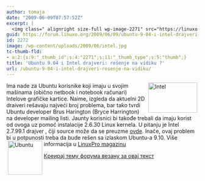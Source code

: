 ```yaml
---
author: tomaja
date: "2009-06-09T07:57:52Z"
excerpt: |
  <img class=" alignright size-full wp-image-2271" src="https://linuxo.org/wp-content/uploads/2009/06/intel.jpg" alt="Intel" title="Intel" hspace="4" width="128" height="79" align="right" />Ima nade za Ubuntu korisnike koji imaju u svojim ma&scaron;inama (obično netbook i notebook računari) Intelove grafičke kartice. Naime, izgleda da&nbsp;aktuelni 2D draiveri&nbsp;re&scaron;avaju najveći broj problema, bar tako tvrdi Ubuntu developer Brus Harington (Bryce Harrington) na&nbsp;developer mailing listi. Jaunty korisnici bi takođe trebali da imaju korist od ovoga uz pomoć instalacije 2.6.30 Linux kernela. U pitanju je Intel 2.7.99.1 drajver , čiji source može da se preuzme <a href="http://kernel.ubuntu.com/~kernel-ppa/mainline" target="_blank">ovde</a>. Inače, ovaj problem bi u potpunosti treba da bude re&scaron;en sa izlaskom Ubuntu-a&nbsp;9.10. Vi&scaron;e informacija u <a href="http://www.linuxpromagazine.com/online/news/ubuntu_9_04_new_intel_graphics_drivers">LinuxPro magazinu</a><img class=" alignleft size-full wp-image-1387" src="https://linuxo.org/wp-content/uploads/2006/10/ubuntu.png" alt="Ubuntu" title="Ubuntu" hspace="4" width="90" height="89" align="left" />
guid: https://forum.linuxo.org/2009/06/09/ubuntu-9-04-i-intel-drajveri-resenje-na-vidiku/
id: 2272
image: /wp-content/uploads/2009/06/intel.jpg
tc-thumb-fld:
- a:2:{s:9:"_thumb_id";s:4:"2271";s:11:"_thumb_type";s:5:"thumb";}
title: 'Ubuntu 9.04 i Intel drajveri: rešenje na vidiku ?'
url: /ubuntu-9-04-i-intel-drajveri-resenje-na-vidiku/
---
```

<img class=" alignright size-full wp-image-2271" src="https://linuxo.org/wp-content/uploads/2009/06/intel.jpg" alt="Intel" title="Intel" hspace="4" width="128" height="79" align="right" />Ima nade za Ubuntu korisnike koji imaju u svojim ma&scaron;inama (obično netbook i notebook računari) Intelove grafičke kartice. Naime, izgleda da&nbsp;aktuelni 2D draiveri&nbsp;re&scaron;avaju najveći broj problema, bar tako tvrdi Ubuntu developer Brus Harington (Bryce Harrington) na&nbsp;developer mailing listi. Jaunty korisnici bi takođe trebali da imaju korist od ovoga uz pomoć instalacije 2.6.30 Linux kernela. U pitanju je Intel 2.7.99.1 drajver , čiji source može da se preuzme <a href="http://kernel.ubuntu.com/~kernel-ppa/mainline" target="_blank">ovde</a>. Inače, ovaj problem bi u potpunosti treba da bude re&scaron;en sa izlaskom Ubuntu-a&nbsp;9.10. Vi&scaron;e informacija u [LinuxPro magazinu](http://www.linuxpromagazine.com/online/news/ubuntu_9_04_new_intel_graphics_drivers)<img class=" alignleft size-full wp-image-1387" src="https://linuxo.org/wp-content/uploads/2006/10/ubuntu.png" alt="Ubuntu" title="Ubuntu" hspace="4" width="90" height="89" align="left" />  
<!--break-->

[Креирај тему форума везану за овај текст](https://linuxo.org/nova-tema-na-forumu/?se_pid=2272)